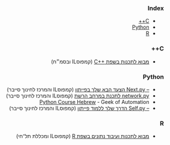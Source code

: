 <div dir="rtl" markdown="1">

### Index

* [C++](#cpp)
* [Python](#python)
* [R](#r)


### <a id="cpp"></a>C++

* [מבוא לתכנות בשפת C++&lrm;](https://campus.gov.il/course/course-v1-basmach-pc264/) (קמפוסIL&lrm; ובסמ״ח)


### Python

* [Next.py –&lrm; הצעד הבא שלך בפייתון](https://campus.gov.il/course/course-v1-cs-gov-cs-nextpy102/) (קמפוסIL&lrm; והמרכז לחינוך סייבר)
* [network.py&lrm; לתכנת במרחב הרשת](https://campus.gov.il/course/cs-gov-cs-networkpy103-2020-1/) (קמפוסIL&lrm; והמרכז לחינוך סייבר)
* [Python Course Hebrew](https://youtube.com/playlist?list=PL1ZSrkGSJEGMgiAaEx1Cw3khbdDXGx_6i) - Geek of Automation&rlm;
* [Self.py –&lrm; הדרך שלך ללמוד פייתון](https://campus.gov.il/course/course-v1-cs-gov_cs_selfpy101/) (קמפוסIL&lrm; והמרכז לחינוך סייבר)


### R

* [מבוא לתכנות ועיבוד נתונים בשפת R&rlm;](https://campus.gov.il/course/telhai-acd-rfp4-telhai-r/) (קמפוסIL&lrm; ומכללת תל־חי)


</div>
